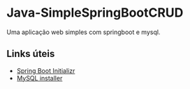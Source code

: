 # Java-SimpleSpringBootCRUD

Uma aplicação web simples com springboot e mysql.

## Links úteis

- [Spring Boot Initializr](https://start.spring.io/)
- [MySQL installer](https://dev.mysql.com/downloads/installer/)